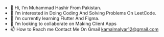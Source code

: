 - 👋 Hi, I’m Muhammad Hashir From Pakistan.
- 👀 I’m interested in Doing Coding And Solving Problems On LeetCode.
- 🌱 I’m currently learning Flutter And Figma.
- 💞️ I’m looking to collaborate on Making Client Apps
- 📫 How to Reach me Contact Me On Gmail kamalmalyar12@gmail.com

<!---
hashop12/hashop12 is a ✨ special ✨ repository because its `README.md` (this file) appears on your GitHub profile.
You can click the Preview link to take a look at your changes.
--->

